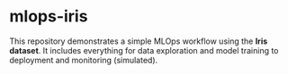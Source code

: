 # mlops-iris
This repository demonstrates a simple MLOps workflow using the **Iris dataset**. It includes everything for data exploration and model training to deployment and monitoring (simulated).
